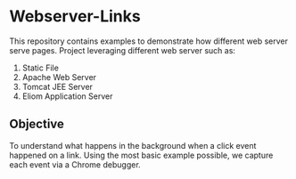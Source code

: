 Webserver-Links
===============
This repository contains examples to demonstrate how different web server serve
pages.
Project leveraging different web server such as:

1. Static File
2. Apache Web Server
3. Tomcat JEE Server
4. Eliom Application Server

Objective
---------
To understand what happens in the background when a click event happened on a
link. Using the most basic example possible, we capture each event via a Chrome
debugger.
